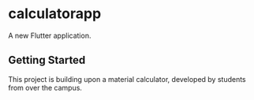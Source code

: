# calculatorapp

A new Flutter application.

## Getting Started

This project is building upon a material calculator, developed by students from over the campus.